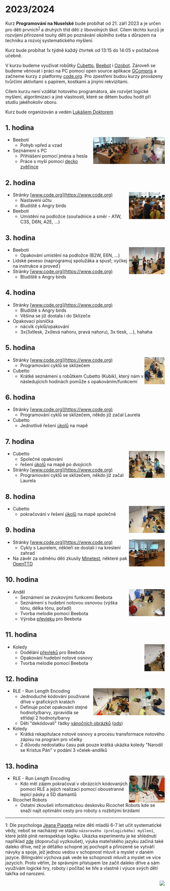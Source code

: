 # 2023/2024

Kurz **Programování na Nuselské** bude probíhat od 21. září 2023
a je určen pro děti prvních<sup>[1](#footnote1)</sup> a druhých
tříd dětí z libovolných škol. Cílem těchto kurzů je rozvíjení
přirozené touhy dětí po poznávání okolního světa s důrazem na
techniku a rozvoj systematického myšlení.

Kurz bude probíhat 1x týdně každý čtvrtek od 13:15 do 14:05 v počítačové
učebně.

V kurzu budeme využívat robůtky [Cubetto](https://www.primotoys.com),
[Beebot](https://www.bee-bot.us/) i [Ozobot](https://ozobot.com/).
Zároveň se budeme věnovat i práci na PC pomocí open source aplikace
[GCompris](https://gcompris.net) a začneme kurzy z platformy
[code.org](https://[www.code.org](https://www.code.org)). Pro zpestření budou kurzy provázeny
tvůrčími aktivitami s papírem, kostkami a jinými rekvizitami.

Cílem kurzu není vzdělat hotového programátora, ale rozvíjet logické
myšlení, algoritmizaci a jiné vlastnosti, které se dětem budou hodit
při studiu jakéhokoliv oboru.

Kurz bude organizován a veden [Lukášem Doktorem](../lectors/ldoktor)


## 1. hodina

<a href="zacatecnici-1-01-beebot.jpg">
    <img align="right" src="zacatecnici-1-01-beebot-small.jpg" style="height:85px">
</a>
<a href="zacatecnici-1-01-pc.jpg">
    <img align="right" src="zacatecnici-1-01-pc-small.jpg" style="height:85px">
</a>

* Beeboti
  * Pohyb vpřed a vzad
* Seznámení s PC
  * Přihlášení pomocí jména a hesla
  * Práce s myší pomocí [decko zvěřince](https://decko.ceskatelevize.cz/tercin-zvireci-svet/zverinec)

## 2. hodina

<a href="zacatecnici-1-02-code-org.jpg">
    <img align="right" src="zacatecnici-1-02-code-org-small.jpg" style="height:85px">
</a>

* Stránky [www.code.org](https://www.code.org)
  * Nastavení účtu
  * Bludiště s Angry birds
* Beeboti
  * Umístění na podložce (souřadnice a směr - A1W, C3S, D6N, A2E, ...)

## 3. hodina

<a href="zacatecnici-1-03-pexeso.jpg">
    <img align="right" src="zacatecnici-1-03-pexeso-small.jpg" style="height:85px">
</a>

* Beeboti
  * Opakování umístění na podložce (B2W, E6N, ...)
* Lidské pexeso (naprogramuj spolužáka a spusť; vyčkej na instrukce a proveď)
* Stránky [www.code.org](https://www.code.org)
  * Bludiště s Angry birds

## 4. hodina

* Stránky [www.code.org](https://www.code.org)
  * Bludiště s Angry birds
  * Věšina se již dostala i do Sklízeče
* Opakovací písnička
  * nácvik cyklů/opakování
  * 3x(3xtlesk, 2x(levá nahoru, pravá nahoru), 3x tlesk, ...), hahaha

## 5. hodina

<a href="zacatecnici-1-05-cubetto.jpg">
    <img align="right" src="zacatecnici-1-05-cubetto-small.jpg" style="height:85px">
</a>

* Stránky [www.code.org](https://www.code.org)
  * Programování cyklů se sklízečem
* Cubetto
  * Krátké seznámení s robůtkem Cubetto (Kubík), který nám v následujících hodinách pomůže s opakováním/funkcemi

## 6. hodina

* Stránky [www.code.org](https://www.code.org)
  * Programování cyklů se sklízečem, někdo již začal Laurela
* Cubetto
  * Jednotlivě řešení [úkolů](../assets/cubetto-ukoly.ods) na mapě

## 7. hodina

<a href="zacatecnici-1-07-cubetto.jpg">
    <img align="right" src="zacatecnici-1-07-cubetto-small.jpg" style="height:85px">
</a>

* Cubetto
  * Společné opakování
  * řešení [úkolů](../assets/cubetto-ukoly.ods) na mapě po dvojicích
* Stránky [www.code.org](https://www.code.org)
  * Programování cyklů se sklízečem, někdo již začal Laurela

## 8. hodina

<a href="zacatecnici-1-08-cubetto.jpg">
    <img align="right" src="zacatecnici-1-08-cubetto-small.jpg" style="height:85px">
</a>

* Cubetto
  * pokračování v řešení [úkolů](../assets/cubetto-ukoly.ods) na mapě společně

## 9. hodina

<a href="zacatecnici-1-09-code-org.jpg">
    <img align="right" src="zacatecnici-1-09-code-org-small.jpg" style="height:85px">
</a>

* Stránky [www.code.org](https://www.code.org)
  * Cykly s Laurelem, někteří se dostali i na kreslení zahrad
* Na závěr za odměnu děti zkusily [Minetest](https://www.minetest.net/), některé pak [OpenTTD](https://www.openttd.org/)

## 10. hodina

<a href="zacatecnici-1-10-andel.jpg">
    <img align="right" src="zacatecnici-1-10-andel-small.jpg" style="height:85px">
</a>

* Anděl
  * Seznámení se zvukovými funkcemi Beebota
  * Seznámení s hudební notovou osnovou (výška tónu, délka tónu, pořadí)
  * Tvorba melodie pomocí Beebota
  * Výroba [převleku](https://blog.tts-group.co.uk/wp-content/uploads/2019/03/Bee-Bot_Jacket.pdf) pro Beebota

## 11. hodina

<a href="zacatecnici-1-11-koledy.jpg">
    <img align="right" src="zacatecnici-1-11-koledy-small.jpg" style="height:85px">
</a>

* Koledy
  * Dodělání [převleků](https://blog.tts-group.co.uk/wp-content/uploads/2019/03/Bee-Bot_Jacket.pdf) pro Beebota
  * Opakování hudební notové osnovy
  * Tvorba melodie pomocí Beebota

## 12. hodina

<a href="zacatecnici-1-12-rle.jpg">
    <img align="right" src="zacatecnici-1-12-rle-small.jpg" style="height:85px">
</a>
<a href="zacatecnici-1-12-koledy.jpg">
    <img align="right" src="zacatecnici-1-12-koledy-small.jpg" style="height:85px">
</a>

* RLE - Run Length Encoding
  * Jednoduché kódování používané dříve v grafických kratách
  * Definuje počet opakování stejné hodnoty/barvy, zpravidla se střídají 2 hodnoty/barvy
  * Děti "dekódovali" řádky [vánočních obrázků](../assets/rle-vanoce.pdf) ([ods](../assets/rle-vanoce.ods))
* Koledy
  * Krátká rekapitulace notové osnovy a procesu transformace notového zápisu na program pro včelky
  * Z důvodu nedostatku času pak pouze krátká ukázka koledy "Narodil se Kristus Pán" v podání 3 včelek-andílků

## 13. hodina

<a href="zacatecnici-1-13-roboti.jpg">
    <img align="right" src="zacatecnici-1-13-roboti-small.jpg" style="height:85px">
</a>

* RLE - Run Length Encoding
  * Kdo měl zájem pokračoval v obrázcích kódovaných pomocí RLE a jejich realizaci pomocí oboustranné lepicí pásky a 5D diamantů
* Ricochet Robots
  * Ostatní zkoušeli informatickou deskovku Ricochet Robots kde se snaží najít optimální cesty pro roboty s rozbitými brzdami

* * * * * * * * *

<a name="footnote1">1</a>: Dle psychologa [Jeana Piageta](https://cs.wikipedia.org/wiki/Jean\_Piaget)
nelze děti mladší 6-7 let učit systematické vědy, neboť se nacházejí
ve stádiu `názorového (prelogického) myšlení`, které ještě plně
nerespektuje logiku. Ukázka experimentu je ke shlédnutí například
[zde](https://www.youtube.com/watch?v=tQLpysTbFso) (doporučuji vyzkoušet),
výuka mateřského jazyku začíná také daleko dříve, než je děťátko schopné
jej pochopit a přirozeně se vytváří návyky a spoje, jež jednou vedou v
schopnost mluvit a myslet v daném jazyce. Bilingvální výchova pak vede
ke schopnosti mluvit a myslet ve více jazycích. Proto věřím, že správným
přístupem lze začít daleko dříve a sám využívám logické hry, roboty i
počítač ke hře a vlastně i výuce svých dětí takřka od narození.

<img align="right" src="../media/robots_bottom.jpg">
